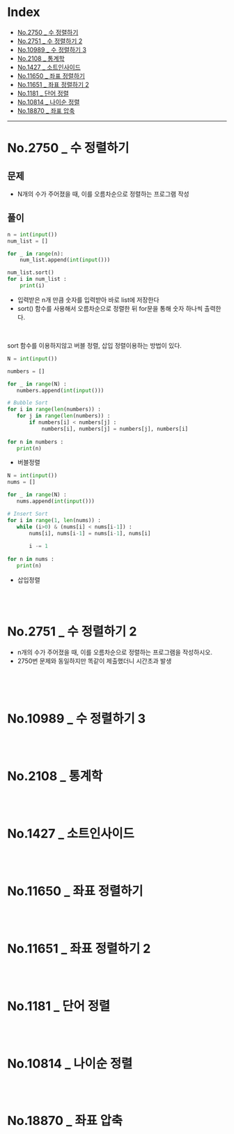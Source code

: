 # Index

- [No.2750 _ 수 정렬하기](#no2750--수-정렬하기)
- [No.2751 _ 수 정렬하기 2](#no2751--수-정렬하기-2)
- [No.10989 _ 수 정렬하기 3](#no10989--수-정렬하기-3)
- [No.2108 _ 통계학](#no2108--통계학)
- [No.1427 _ 소트인사이드](#no1427--소트인사이드)
- [No.11650 _ 좌표 정렬하기](#no11650--좌표-정렬하기)
- [No.11651 _ 좌표 정렬하기 2](#no11651--좌표-정렬하기-2)
- [No.1181 _ 단어 정렬](#no1181--단어-정렬)
- [No.10814 _ 나이순 정렬](#no10814--나이순-정렬)
- [No.18870 _ 좌표 압축](#no18870--좌표-압축)

---

# No.2750 _ 수 정렬하기

## 문제
- N개의 수가 주어졌을 때, 이를 오름차순으로 정렬하는 프로그램 작성

## 풀이
```python
n = int(input())
num_list = []

for _ in range(n):
    num_list.append(int(input()))

num_list.sort()
for i in num_list :
    print(i)
```

- 입력받은 n개 만큼 숫자를 입력받아 바로 list에 저장한다
- sort() 함수를 사용해서 오름차순으로 정렬한 뒤 for문을 통해 숫자 하나씩 출력한다.

<br>

 sort 함수를 이용하지않고 버블 정렬, 삽입 정렬이용하는 방법이 있다.

 ```python
 N = int(input())

numbers = []

for _ in range(N) : 
    numbers.append(int(input()))

# Bubble Sort
for i in range(len(numbers)) : 
    for j in range(len(numbers)) : 
        if numbers[i] < numbers[j] : 
            numbers[i], numbers[j] = numbers[j], numbers[i]
            
for n in numbers : 
    print(n)
 ```
- 버블정렬
 ```python
 N = int(input())
nums = []

for _ in range(N) : 
    nums.append(int(input()))

# Insert Sort
for i in range(1, len(nums)) :
    while (i>0) & (nums[i] < nums[i-1]) :
        nums[i], nums[i-1] = nums[i-1], nums[i]
        
        i -= 1
        
for n in nums : 
    print(n)
 ```
 - 삽입정렬

<br>
<br>

# No.2751 _ 수 정렬하기 2

- n개의 수가 주어졌을 때, 이를 오름차순으로 정렬하는 프로그램을 작성하시오.
- 2750번 문제와 동일하지만 똑같이 제출했더니 시간초과 발생

```python

```

<br>
<br>

# No.10989 _ 수 정렬하기 3

<br>
<br>

# No.2108 _ 통계학

<br>
<br>

# No.1427 _ 소트인사이드

<br>
<br>

# No.11650 _ 좌표 정렬하기

<br>
<br>

# No.11651 _ 좌표 정렬하기 2

<br>
<br>

# No.1181 _ 단어 정렬

<br>
<br>

# No.10814 _ 나이순 정렬

<br>
<br>

# No.18870 _ 좌표 압축